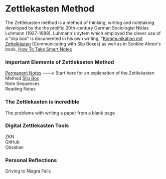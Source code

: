 # Zettlekasten Method

The Zettlekasten method is a method of thinking, writing and notetaking developed by the the prolific 20th-century German Sociologist Niklas Luhmann (1927-1988). 
Luhmann's sytem which employed the clever use of a "slip box" is documented in his own writing, "[Kommunikation mit Zettelkästen](http://luhmann.surge.sh/communicating-with-slip-boxes) (Communicating with Slip Boxes) as well as in Sonkhe Ahren's book, [How To Take Smart Notes](https://www.sloww.co/how-to-take-smart-notes/)

### Important Elements of Zettlekasten Method
[Permanent Notes](215_PermanentNotes.md) ---> Start here for an explanation of the Zettlekasten Method
[Slip Box](216_AddingToTheSlipBox.md)   
Note Sequences   
Reading Notes   

### The Zettlekasten is incredible
The problems with writing a paper from a blank page  

### Digital Zettlekasten Tools
ZKN  
GitHub   
Obsidian   

### Personal Reflections
Driving to Niagra Falls


